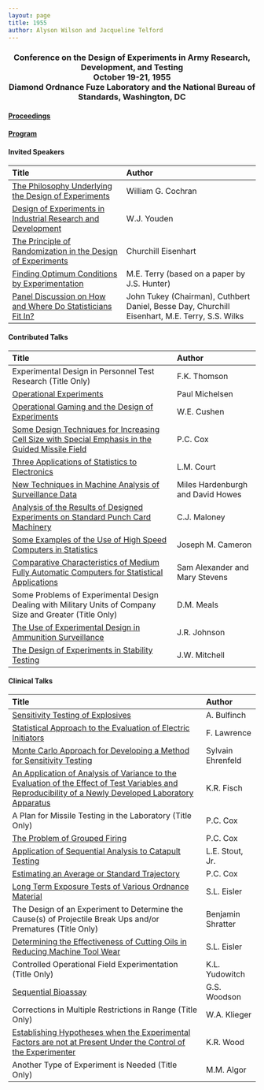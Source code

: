 ```yaml
---
layout: page
title: 1955
author: Alyson Wilson and Jacqueline Telford
---
```

<div align="center"><h3>Conference on the Design of Experiments in Army Research, Development, and Testing<br>
October 19-21, 1955<br>
Diamond Ordnance Fuze Laboratory and the National Bureau of Standards, Washington, DC</h3></div>


#### [Proceedings](https://alysongwilson.github.io/ACAS/DOE1/DOE01.pdf#page=2)

#### [Program](https://alysongwilson.github.io/ACAS/DOE1/DOE01.pdf#page=10)


#### Invited Speakers

| Title | Author |
| :--- | :--- |
| [The Philosophy Underlying the Design of Experiments](https://alysongwilson.github.io/ACAS/DOE1/DOE01.pdf#page=15) | William G. Cochran |
| [Design of Experiments in Industrial Research and Development](https://alysongwilson.github.io/ACAS/DOE1/DOE01.pdf#page=23) | W.J. Youden |
| [The Principle of Randomization in the Design of Experiments](https://alysongwilson.github.io/ACAS/DOE1/DOE01.pdf#page=29) | Churchill Eisenhart |
| [Finding Optimum Conditions by Experimentation](https://alysongwilson.github.io/ACAS/DOE1/DOE01.pdf#page=31) | M.E. Terry (based on a paper by J.S. Hunter) |
| [Panel Discussion on How and Where Do Statisticians Fit In?](https://alysongwilson.github.io/ACAS/DOE1/DOE01.pdf#page=222) | John Tukey (Chairman), Cuthbert Daniel, Besse Day, Churchill Eisenhart, M.E. Terry, S.S. Wilks |


#### Contributed Talks

| Title | Author |
| :--- | :--- |
| Experimental Design in Personnel Test Research (Title Only) | F.K. Thomson |
| [Operational Experiments](https://alysongwilson.github.io/ACAS/DOE1/DOE01.pdf#page=42) | Paul Michelsen |
| [Operational Gaming and the Design of Experiments](https://alysongwilson.github.io/ACAS/DOE1/DOE01.pdf#page=54) | W.E. Cushen |
| [Some Design Techniques for Increasing Cell Size with Special Emphasis in the Guided Missile Field](https://alysongwilson.github.io/ACAS/DOE1/DOE01.pdf#page=59) | P.C. Cox |
| [Three Applications of Statistics to Electronics](https://alysongwilson.github.io/ACAS/DOE1/DOE01.pdf#page=75) | L.M. Court |
| [New Techniques in Machine Analysis of Surveillance Data](https://alysongwilson.github.io/ACAS/DOE1/DOE01.pdf#page=91) | Miles Hardenburgh and David Howes |
| [Analysis of the Results of Designed Experiments on Standard Punch Card Machinery](https://alysongwilson.github.io/ACAS/DOE1/DOE01.pdf#page=99) | C.J. Maloney |
| [Some Examples of the Use of High Speed Computers in Statistics](https://alysongwilson.github.io/ACAS/DOE1/DOE01.pdf#page=119) | Joseph M. Cameron |
| [Comparative Characteristics of Medium Fully Automatic Computers for Statistical Applications](https://alysongwilson.github.io/ACAS/DOE1/DOE01.pdf#page=126) | Sam Alexander and Mary Stevens |
| Some Problems of Experimental Design Dealing with Military Units of Company Size and Greater (Title Only) | D.M. Meals |
| [The Use of Experimental Design in Ammunition Surveillance](https://alysongwilson.github.io/ACAS/DOE1/DOE01.pdf#page=134) | J.R. Johnson |
| [The Design of Experiments in Stability Testing](https://alysongwilson.github.io/ACAS/DOE1/DOE01.pdf#page=145) | J.W. Mitchell |


#### Clinical Talks

| Title | Author |
| :--- | :--- |
| [Sensitivity Testing of Explosives](https://alysongwilson.github.io/ACAS/DOE1/DOE01.pdf#page=154) | A. Bulfinch |
| [Statistical Approach to the Evaluation of Electric Initiators](https://alysongwilson.github.io/ACAS/DOE1/DOE01.pdf#page=160) | F. Lawrence |
| [Monte Carlo Approach for Developing a Method for Sensitivity Testing](https://alysongwilson.github.io/ACAS/DOE1/DOE01.pdf#page=177) | Sylvain Ehrenfeld |
| [An Application of Analysis of Variance to the Evaluation of the Effect of Test Variables and Reproducibility of a Newly Developed Laboratory Apparatus](https://alysongwilson.github.io/ACAS/DOE1/DOE01.pdf#page=181) | K.R. Fisch |
| A Plan for Missile Testing in the Laboratory (Title Only) | P.C. Cox |
| [The Problem of Grouped Firing](https://alysongwilson.github.io/ACAS/DOE1/DOE01.pdf#page=188) | P.C. Cox |
| [Application of Sequential Analysis to Catapult Testing](https://alysongwilson.github.io/ACAS/DOE1/DOE01.pdf#page=192) | L.E. Stout, Jr. |
| [Estimating an Average or Standard Trajectory](https://alysongwilson.github.io/ACAS/DOE1/DOE01.pdf#page=202) | P.C. Cox |
| [Long Term Exposure Tests of Various Ordnance Material](https://alysongwilson.github.io/ACAS/DOE1/DOE01.pdf#page=205) | S.L. Eisler |
| The Design of an Experiment to Determine the Cause(s) of Projectile Break Ups and/or Prematures (Title Only) | Benjamin Shratter |
| [Determining the Effectiveness of Cutting Oils in Reducing Machine Tool Wear](https://alysongwilson.github.io/ACAS/DOE1/DOE01.pdf#page=207) | S.L. Eisler |
| Controlled Operational Field Experimentation (Title Only) | K.L. Yudowitch |
| [Sequential Bioassay](https://alysongwilson.github.io/ACAS/DOE1/DOE01.pdf#page=210) | G.S. Woodson |
| Corrections in Multiple Restrictions in Range (Title Only) | W.A. Klieger |
| [Establishing Hypotheses when the Experimental Factors are not at Present Under the Control of the Experimenter](https://alysongwilson.github.io/ACAS/DOE1/DOE01.pdf#page=221) | K.R. Wood |
| Another Type of Experiment is Needed (Title Only) | M.M. Algor |
